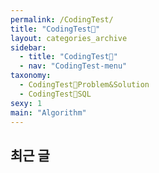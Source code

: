 ```yaml
---
permalink: /CodingTest/
title: "CodingTest🦁"
layout: categories_archive
sidebar:
  - title: "CodingTest🦁"
  - nav: "CodingTest-menu"
taxonomy:
  - CodingTest🦁Problem&Solution
  - CodingTest🦁SQL
sexy: 1
main: "Algorithm"
---
```



## 최근 글